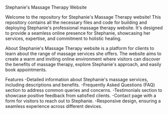 Stephanie's Massage Therapy Website

Welcome to the repository for Stephanie's Massage Therapy website! This repository contains all the necessary files and code for building and deploying Stephanie's professional massage therapy website. It's designed to provide a seamless online presence for Stephanie, showcasing her services, expertise, and commitment to holistic healing.

About
Stephanie's Massage Therapy website is a platform for clients to learn about the range of massage services she offers. The website aims to create a warm and inviting online environment where visitors can discover the benefits of massage therapy, explore Stephanie's approach, and easily book appointments.

Features
-Detailed information about Stephanie's massage services, including descriptions and benefits.
-Frequently Asked Questions (FAQ) section to address common queries and concerns.
-Testimonials section to showcase positive feedback from satisfied clients.
-Contact page with a form for visitors to reach out to Stephanie.
-Responsive design, ensuring a seamless experience across different devices.
